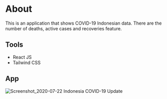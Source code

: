 # About 
This is an application that shows COVID-19 Indonesian data. There are the number of deaths, active cases and recoveries feature. 

## Tools 
- React JS
- Tailwind CSS

## App
![Screenshot_2020-07-22 Indonesia COVID-19 Update](https://user-images.githubusercontent.com/59257112/88086626-da47a600-cbb1-11ea-9167-7994c0335ed8.png)

